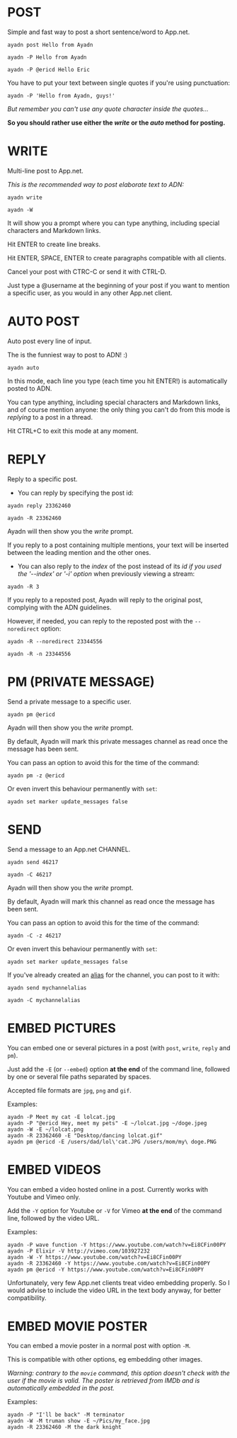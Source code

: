 # POST

Simple and fast way to post a short sentence/word to App.net.

`ayadn post Hello from Ayadn`

`ayadn -P Hello from Ayadn`

`ayadn -P @ericd Hello Eric`

You have to put your text between single quotes if you're using punctuation:

`ayadn -P 'Hello from Ayadn, guys!'`

*But remember you can't use any quote character inside the quotes...*

**So you should rather use either the _write_ or the _auto_ method for posting.**

# WRITE

Multi-line post to App.net.

*This is the recommended way to post elaborate text to ADN:*

`ayadn write`

`ayadn -W`

It will show you a prompt where you can type anything, including special characters and Markdown links.

Hit ENTER to create line breaks. 

Hit ENTER, SPACE, ENTER to create paragraphs compatible with all clients.

Cancel your post with CTRC-C or send it with CTRL-D.

Just type a @username at the beginning of your post if you want to mention a specific user, as you would in any other App.net client.  

# AUTO POST

Auto post every line of input.

The is the funniest way to post to ADN! :)  

`ayadn auto`

In this mode, each line you type (each time you hit ENTER!) is automatically posted to ADN.

You can type anything, including special characters and Markdown links, and of course mention anyone: the only thing you can't do from this mode is _replying_ to a post in a thread.

Hit CTRL+C to exit this mode at any moment.  

# REPLY

Reply to a specific post.

- You can reply by specifying the post id:

`ayadn reply 23362460`

`ayadn -R 23362460`

Ayadn will then show you the *write* prompt.

If you reply to a post containing multiple mentions, your text will be inserted between the leading mention and the other ones.

- You can also reply to the *index* of the post instead of its *id* _if you used the '--index' or '-i' option_ when previously viewing a stream:

`ayadn -R 3`  

If you reply to a reposted post, Ayadn will reply to the original post, complying with the ADN guidelines.

However, if needed, you can reply to the reposted post with the `--noredirect` option:

`ayadn -R --noredirect 23344556`

`ayadn -R -n 23344556`  


# PM (PRIVATE MESSAGE)

Send a private message to a specific user.

`ayadn pm @ericd`

Ayadn will then show you the *write* prompt.

By default, Ayadn will mark this private messages channel as read once the message has been sent.

You can pass an option to avoid this for the time of the command:

`ayadn pm -z @ericd`

Or even invert this behaviour permanently with `set`:

`ayadn set marker update_messages false`  

# SEND

Send a message to an App.net CHANNEL.

`ayadn send 46217`

`ayadn -C 46217`

Ayadn will then show you the *write* prompt.

By default, Ayadn will mark this channel as read once the message has been sent.

You can pass an option to avoid this for the time of the command:

`ayadn -C -z 46217`

Or even invert this behaviour permanently with `set`:

`ayadn set marker update_messages false`  

If you've already created an [alias](#alias) for the channel, you can post to it with:

`ayadn send mychannelalias`

`ayadn -C mychannelalias`

# EMBED PICTURES

You can embed one or several pictures in a post (with `post`, `write`, `reply` and `pm`).

Just add the `-E` (or `--embed`) option **at the end** of the command line, followed by one or several file paths separated by spaces.

Accepted file formats are `jpg`, `png` and `gif`.

Examples:

```
ayadn -P Meet my cat -E lolcat.jpg
ayadn -P "@ericd Hey, meet my pets" -E ~/lolcat.jpg ~/doge.jpeg
ayadn -W -E ~/lolcat.png
ayadn -R 23362460 -E "Desktop/dancing lolcat.gif"
ayadn pm @ericd -E /users/dad/lol\'cat.JPG /users/mom/my\ doge.PNG
```  

# EMBED VIDEOS

You can embed a video hosted online in a post. Currently works with Youtube and Vimeo only.

Add the `-Y` option for Youtube or `-V` for Vimeo **at the end** of the command line, followed by the video URL.

Examples:

```
ayadn -P wave function -Y https://www.youtube.com/watch?v=Ei8CFin00PY
ayadn -P Elixir -V http://vimeo.com/103927232
ayadn -W -Y https://www.youtube.com/watch?v=Ei8CFin00PY
ayadn -R 23362460 -Y https://www.youtube.com/watch?v=Ei8CFin00PY
ayadn pm @ericd -Y https://www.youtube.com/watch?v=Ei8CFin00PY
```

Unfortunately, very few App.net clients treat video embedding properly. So I would advise to include the video URL in the text body anyway, for better compatibility.

# EMBED MOVIE POSTER

You can embed a movie poster in a normal post with option `-M`.

This is compatible with other options, eg embedding other images.

*Warning: contrary to the `movie` command, this option doesn't check with the user if the movie is valid. The poster is retrieved from IMDb and is automatically embedded in the post.*

Examples:

```
ayadn -P "I'll be back" -M terminator
ayadn -W -M truman show -E ~/Pics/my_face.jpg
ayadn -R 23362460 -M the dark knight
```  
